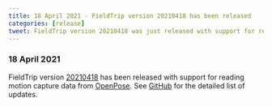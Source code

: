 ```yaml
---
title: 18 April 2021 - FieldTrip version 20210418 has been released
categories: [release]
tweet: FieldTrip version 20210418 was just released with support for reading motion capture data from OpenPose (https://github.com/CMU-Perceptual-Computing-Lab/openpose). See http://www.fieldtriptoolbox.org/#18-april-2021
---
```


### 18 April 2021

FieldTrip version [20210418](http://github.com/fieldtrip/fieldtrip/releases/tag/20210418) has been released with support for reading motion capture data from [OpenPose](https://github.com/CMU-Perceptual-Computing-Lab/openpose). See [GitHub](https://github.com/fieldtrip/fieldtrip/compare/20210413...20210418) for the detailed list of updates.
